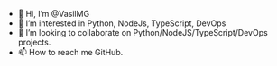 - 👋 Hi, I’m @VasilMG
- 👀 I’m interested in Python, NodeJs, TypeScript, DevOps
- 💞️ I’m looking to collaborate on Python/NodeJS/TypeScript/DevOps projects.
- 📫 How to reach me GitHub.

<!---
VasilMG/VasilMG is a ✨ special ✨ repository because its `README.md` (this file) appears on your GitHub profile.
You can click the Preview link to take a look at your changes.
- 🌱 I’m currently learning GCP, AWS, AZURE.
--->
